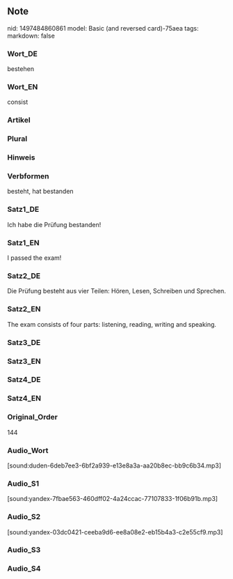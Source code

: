 ## Note
nid: 1497484860861
model: Basic (and reversed card)-75aea
tags: 
markdown: false

### Wort_DE
bestehen

### Wort_EN
consist

### Artikel


### Plural


### Hinweis


### Verbformen
besteht, hat bestanden

### Satz1_DE
Ich habe die Prüfung bestanden!

### Satz1_EN
I passed the exam!

### Satz2_DE
Die Prüfung besteht aus vier Teilen: Hören, Lesen, Schreiben und Sprechen.

### Satz2_EN
The exam consists of four parts: listening, reading, writing and speaking.

### Satz3_DE


### Satz3_EN


### Satz4_DE


### Satz4_EN


### Original_Order
144

### Audio_Wort
[sound:duden-6deb7ee3-6bf2a939-e13e8a3a-aa20b8ec-bb9c6b34.mp3]

### Audio_S1
[sound:yandex-7fbae563-460dff02-4a24ccac-77107833-1f06b91b.mp3]

### Audio_S2
[sound:yandex-03dc0421-ceeba9d6-ee8a08e2-eb15b4a3-c2e55cf9.mp3]

### Audio_S3


### Audio_S4

